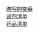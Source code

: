 [~~瞎写的文章~~](https://github.com/Benzyl-titanium/Benzyl-titanium-will/raw/main/document/%E5%8F%B3%E7%BE%8E%E6%B2%99%E8%8A%AC%E7%9A%84%E7%BB%93%E6%9E%84%E6%94%B9%E9%80%A0%E5%8F%8A%E5%85%B6%E5%8F%97%E4%BD%93%E6%B4%BB%E6%80%A7%E5%8F%98%E5%8C%96%E5%88%86%E6%9E%90%EF%BC%9A%E4%BB%8E%E5%A4%9A%E9%9D%B6%E7%82%B9%E4%BD%9C%E7%94%A8%E5%88%B01-(2-phenylethyl)-4-%5B3-(trifluoromethyl)phenyl%5Dpiperidine%E7%9A%84%E8%8D%AF%E7%90%86%E6%8E%A2%E7%B4%A2.docx)  
[试剂清单](https://github.com/Benzyl-titanium/Benzyl-titanium-will/raw/main/document/%E8%8B%84%E9%92%9B%E5%AE%9E%E9%AA%8C%E5%AE%A4-%E5%8C%96%E5%AD%A6%E8%AF%95%E5%89%82%E7%AE%A1%E7%90%86%E6%A0%87%E5%87%86%E6%B8%85%E5%8D%95(%E4%B8%8D%E5%AE%8C%E5%85%A8%E7%BB%9F%E8%AE%A1)(%E5%B8%A6%E7%BB%93%E6%9E%84%E5%BC%8F).xlsx)  
[药品清单](https://github.com/Benzyl-titanium/Benzyl-titanium-will/raw/main/document/%E8%8D%AF%E5%93%81%E5%9F%BA%E6%9C%AC%E4%BF%A1%E6%81%AF.xlsx)  
